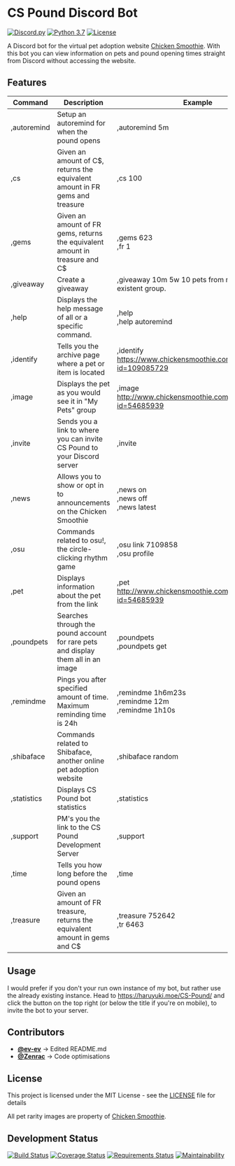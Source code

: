 # CS Pound Discord Bot

[![Discord.py](https://img.shields.io/badge/discord.py-rewrite-blue.svg)](https://github.com/Rapptz/discord.py)
[![Python 3.7](https://img.shields.io/badge/python-3.7-blue.svg)](https://www.python.org/)
[![License](https://img.shields.io/github/license/haruyuki/CS-Pound.svg)](https://github.com/haruyuki/CS-Pound/blob/master/LICENSE)

A Discord bot for the virtual pet adoption website [Chicken Smoothie](https://www.chickensmoothie.com). With this bot you can view information on pets and pound opening times straight from Discord without accessing the website.

## Features

| Command       | Description                                                                        | Example                                                                       |
|-------------  |----------------------------------------------------------------------------------  |---------------------------------------------------------------------------    |
| ,autoremind   | Setup an autoremind for when the pound opens                                       | ,autoremind 5m                                                                |
| ,cs           | Given an amount of C$, returns the equivalent amount in FR gems and treasure       | ,cs 100                                                                       |
| ,gems         | Given an amount of FR gems, returns the equivalent amount in treasure and C$       | ,gems 623<br>,fr 1                                                            |
| ,giveaway     | Create a giveaway                                                                  | ,giveaway 10m 5w 10 pets from my non-existent group.                          |
| ,help         | Displays the help message of all or a specific command.                            | ,help<br>,help autoremind                                                     |
| ,identify     | Tells you the archive page where a pet or item is located                          | ,identify <https://www.chickensmoothie.com/viewpet.php?id=109085729>          |
| ,image        | Displays the pet as you would see it in "My Pets" group                            | ,image <http://www.chickensmoothie.com/viewpet.php?id=54685939>               |
| ,invite       | Sends you a link to where you can invite CS Pound to your Discord server           | ,invite                                                                       |
| ,news         | Allows you to show or opt in to announcements on the Chicken Smoothie              | ,news on<br>,news off<br>,news latest                                         |
| ,osu          | Commands related to osu!, the circle-clicking rhythm game                          | ,osu link 7109858<br>,osu profile                                             |
| ,pet          | Displays information about the pet from the link                                   | ,pet <http://www.chickensmoothie.com/viewpet.php?id=54685939>                 |
| ,poundpets    | Searches through the pound account for rare pets and display them all in an image  | ,poundpets<br>,poundpets get                                                  |
| ,remindme     | Pings you after specified amount of time. Maximum reminding time is 24h            | ,remindme 1h6m23s<br>,remindme 12m<br>,remindme 1h10s                         |
| ,shibaface    | Commands related to Shibaface, another online pet adoption website                 | ,shibaface random                                                             |
| ,statistics   | Displays CS Pound bot statistics                                                   | ,statistics                                                                   |
| ,support      | PM's you the link to the CS Pound Development Server                               | ,support                                                                      |
| ,time         | Tells you how long before the pound opens                                          | ,time                                                                         |
| ,treasure     | Given an amount of FR treasure, returns the equivalent amount in gems and C$       | ,treasure 752642<br>,tr 6463                                                  |

## Usage
I would prefer if you don't your run own instance of my bot, but rather use the already existing instance. Head to <https://haruyuki.moe/CS-Pound/> and click the button on the top right (or below the title if you're on mobile), to invite the bot to your server.

## Contributors

* [**@ev-ev**](https://github.com/ev-ev) -> Edited README.md
* [**@Zenrac**](https://github.com/Zenrac) -> Code optimisations

## License

This project is licensed under the MIT License - see the [LICENSE](LICENSE) file for details

All pet rarity images are property of [Chicken Smoothie](https://www.chickensmoothie.com).

## Development Status
[![Build Status](https://img.shields.io/travis/com/haruyuki/CS-Pound.svg)](https://travis-ci.com/haruyuki/CS-Pound)
[![Coverage Status](https://img.shields.io/codecov/c/github/haruyuki/CS-Pound.svg)](https://codecov.io/gh/haruyuki/CS-Pound)
[![Requirements Status](https://img.shields.io/requires/github/haruyuki/CS-Pound.svg)](https://requires.io/github/haruyuki/CS-Pound/requirements/?branch=master)
[![Maintainability](https://api.codeclimate.com/v1/badges/e1711e225711d4f33ec7/maintainability)](https://codeclimate.com/github/haruyuki/CS-Pound/maintainability)
